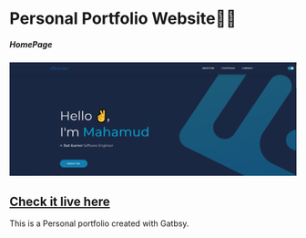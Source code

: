 # Personal Portfolio Website👨‍💻


##### HomePage


![Thumbnail](thumbnail.png)


## [Check it live here](https://mahamudportfolio.netlify.app/)


This is a Personal portfolio created with Gatbsy.
